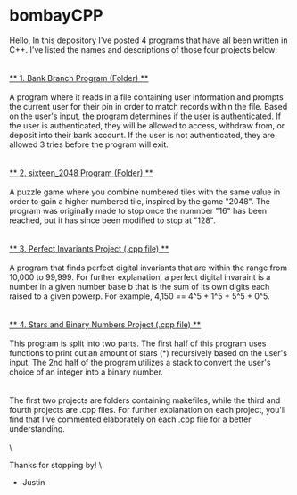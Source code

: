 # bombayCPP
Hello,
In this depository I've posted 4 programs that have all been written in C++. I've listed the names and descriptions of those four projects below:
\
\
\
 <ins> ** 1. Bank Branch Program (Folder) ** </ins>
 \
 \
 A program where it reads in a file containing user information and prompts the current user for their pin in order to match records within the file. Based on
 the user's input, the program determines if the user is authenticated. If the user is authenticated, they will be allowed to access, withdraw from, or deposit 
 into their bank account. If the user is not authenticated, they are allowed 3 tries before the program will exit. 
 \
 \
 \
 <ins> ** 2. sixteen_2048 Program (Folder) ** </ins>
 \
 \
  A puzzle game where you combine numbered tiles with the same value in order to gain a higher numbered tile, inspired by the game "2048". The program
  was originally made to stop once the numnber "16" has been reached, but it has since been modified to stop at "128". 
 \
 \
 \
 <ins> ** 3. Perfect Invariants Project (.cpp file) ** </ins>
 \
 \
A program that finds perfect digital invariants that are within the range from 10,000 to 99,999. For further explanation, a perfect digital invaraint is a number in a given number base b that is the sum of its own digits each raised to a given powerp. For example, 4,150 == 4^5 + 1^5 + 5^5 + 0^5. 
\
\
\
 <ins> ** 4. Stars and Binary Numbers Project (.cpp file) ** </ins>
 \
 \
 This program is split into two parts. The first half of this program uses functions to print out an amount of stars (*) recursively based on the user's input. The
 2nd half of the program utilizes a stack to convert the user's choice of an integer into a binary number. 
\
\
\
The first two projects are folders containing makefiles, while the third and fourth projects are .cpp files. For further explanation on each project, you'll 
find that I've commented elaborately on each .cpp file for a better understanding. 
\
\
\
  
  Thanks for stopping by!
\
  - Justin 
